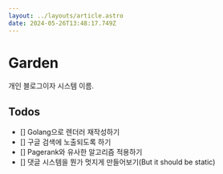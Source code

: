 ```yaml
---
layout: ../layouts/article.astro
date: 2024-05-26T13:48:17.749Z
---
```


# Garden

개인 블로그이자 시스템 이름.

## Todos

- [] Golang으로 렌더러 재작성하기
- [] 구글 검색에 노출되도록 하기
- [] Pagerank와 유사한 알고리즘 적용하기
- [] 댓글 시스템을 뭔가 멋지게 만들어보기(But it should be static)

